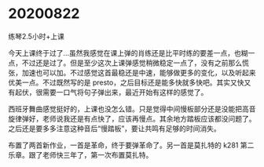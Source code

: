 # 20200822

练琴2.5小时+上课

今天上课终于过了…虽然我感觉在课上弹的肖练还是比平时练的要差一点，也糊一点，不过还是过了。但是至少这次上课弹感觉稍微稳定一点了，没有之前那么慌张，加速也可以加。不过感觉这首最稳还是中速，能够做更多的变化，以及听起来优美一点。不过既然写的是 presto，之后目标还是能多快就多快吧。其实又快又有起伏，很需要一口气将句子弹出来，最近开始有这样的感觉了。

西班牙舞曲感觉挺好的，上课也没怎么错。只是觉得中间慢板部分还是没能把高音旋律弹好，老师说我还是有点快了，应该再慢点。其余地方踏板应该都没问题了。之后还是要多多注意这种音后“慢踏板”，要让共鸣有足够的时间消失。

布置了两首新作业，一首是革命，终于要弹革命了。另一首是莫扎特的 k281 第二乐章。跟了老师快三年了，第一次布置莫扎特。
